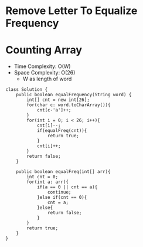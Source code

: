 # Remove Letter To Equalize Frequency
# Counting Array
* Time Complexity: O(W)
* Space Complexity: O(26)
	* W as length of word
```
class Solution {
    public boolean equalFrequency(String word) {
        int[] cnt = new int[26];
        for(char c: word.toCharArray()){
            cnt[c-'a']++;
        }
        for(int i = 0; i < 26; i++){
            cnt[i]--;
            if(equalFreq(cnt)){
                return true;
            }
            cnt[i]++;
        }
        return false;
    }
    
    public boolean equalFreq(int[] arr){
        int cnt = 0;
        for(int a: arr){
            if(a == 0 || cnt == a){
                continue;
            }else if(cnt == 0){
                cnt = a;
            }else{
                return false;
            }
        }
        return true;
    }
}

```